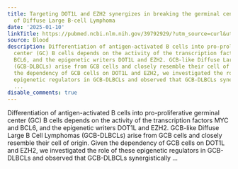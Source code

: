 ```yaml
---
title: Targeting DOT1L and EZH2 synergizes in breaking the germinal center identity
  of Diffuse Large B-cell Lymphoma
date: '2025-01-10'
linkTitle: https://pubmed.ncbi.nlm.nih.gov/39792929/?utm_source=curl&utm_medium=rss&utm_campaign=journals&utm_content=7603509&fc=None&ff=20250111170758&v=2.18.0.post9+e462414
source: Blood
description: Differentiation of antigen-activated B cells into pro-proliferative germinal
  center (GC) B cells depends on the activity of the transcription factors MYC and
  BCL6, and the epigenetic writers DOT1L and EZH2. GCB-like Diffuse Large B Cell Lymphomas
  (GCB-DLBCLs) arise from GCB cells and closely resemble their cell of origin. Given
  the dependency of GCB cells on DOT1L and EZH2, we investigated the role of these
  epigenetic regulators in GCB-DLBCLs and observed that GCB-DLBCLs synergistically
  ...
disable_comments: true
---
```

Differentiation of antigen-activated B cells into pro-proliferative germinal center (GC) B cells depends on the activity of the transcription factors MYC and BCL6, and the epigenetic writers DOT1L and EZH2. GCB-like Diffuse Large B Cell Lymphomas (GCB-DLBCLs) arise from GCB cells and closely resemble their cell of origin. Given the dependency of GCB cells on DOT1L and EZH2, we investigated the role of these epigenetic regulators in GCB-DLBCLs and observed that GCB-DLBCLs synergistically ...